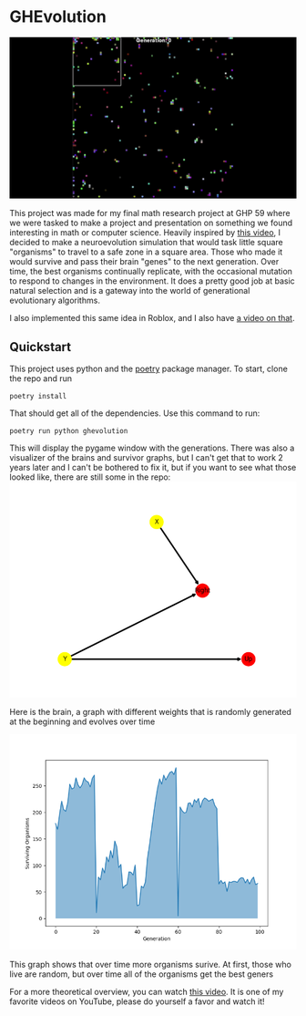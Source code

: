 # GHEvolution
![Generations GIF](/generations.gif)

This project was made for my final math research project at GHP 59 where we were tasked to make a project and presentation on something we found interesting in math or computer science. Heavily inspired by [this video](https://youtu.be/N3tRFayqVtk), I decided to make a neuroevolution simulation that would task little square "organisms" to travel to a safe zone in a square area. Those who made it would survive and pass their brain "genes" to the next generation. Over time, the best organisms continually replicate, with the occasional mutation to respond to changes in the environment. It does a pretty good job at basic natural selection and is a gateway into the world of generational evolutionary algorithms. 

I also implemented this same idea in Roblox, and I also have [a video on that](https://youtu.be/uzusbTeSKD4). 

## Quickstart
This project uses python and the [poetry](https://python-poetry.org/) package manager. To start, clone the repo and run
```
poetry install
```
That should get all of the dependencies. Use this command to run:
```
poetry run python ghevolution
```
This will display the pygame window with the generations. There was also a visualizer of the brains and survivor graphs, but I can't get that to work 2 years later and I can't be bothered to fix it, but if you want to see what those looked like, there are still some in the repo:
![brain_graph.png](/brain_graph.png)

Here is the brain, a graph with different weights that is randomly generated at the beginning and evolves over time


![survivor_graph.png](/survivors_graph.png)

This graph shows that over time more organisms surive. At first, those who live are random, but over time all of the organisms get the best geners

For a more theoretical overview, you can watch [this video](https://youtu.be/N3tRFayqVtk). It is one of my favorite videos on YouTube, please do yourself a favor and watch it!
